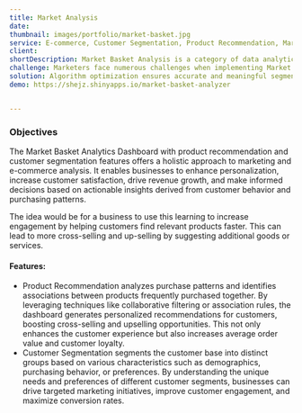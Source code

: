 ```yaml
---
title: Market Analysis
date:
thumbnail: images/portfolio/market-basket.jpg
service: E-commerce, Customer Segmentation, Product Recommendation, Marketing
client:
shortDescription: Market Basket Analysis is a category of data analytics techniques used to understand customers' behaviors, based on either their similarity to each other or on the goods they buy and uncover relationships amongst the products they buy.
challenge: Marketers face numerous challenges when implementing Market Basket Analysis. Interpreting the segments and insights requires a deep understanding of customer behavior and needs. Extracting actionable insights from the analysis results is crucial for effective decision-making and marketing strategies.  Customers often exhibit multiple purchase behaviors, making it complex to allocate them accurately to specific segments.  Additionally, accurately interpreting segmentation results and providing real-time recommendations are common hurdles.
solution: Algorithm optimization ensures accurate and meaningful segmentation results. Real-time processing capabilities enable timely recommendations, enhancing customer experiences. Utilizing advanced segmentation techniques and integrating data from various sources provides a holistic view of customers. Personalized marketing efforts based on customer preferences drive engagement and satisfaction. By implementing these marketing-focused solutions, businesses can enhance their strategies, drive customer loyalty, and achieve growth in a competitive market landscape.
demo: https://shejz.shinyapps.io/market-basket-analyzer


---
```




### Objectives
The Market Basket Analytics Dashboard with product recommendation and customer segmentation features offers a holistic approach to marketing and e-commerce analysis. It enables businesses to enhance personalization, increase customer satisfaction, drive revenue growth, and make informed decisions based on actionable insights derived from customer behavior and purchasing patterns.

The idea would be for a business to use this learning to increase engagement by helping customers find relevant products faster. This can lead to more cross-selling and up-selling by suggesting additional goods or services.


#### Features:

- Product Recommendation analyzes purchase patterns and identifies associations between products frequently purchased together. By leveraging techniques like collaborative filtering or association rules, the dashboard generates personalized recommendations for customers, boosting cross-selling and upselling opportunities. This not only enhances the customer experience but also increases average order value and customer loyalty.
- Customer Segmentation  segments the customer base into distinct groups based on various characteristics such as demographics, purchasing behavior, or preferences. By understanding the unique needs and preferences of different customer segments, businesses can drive targeted marketing initiatives, improve customer engagement, and maximize conversion rates.




